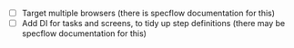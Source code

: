 - [ ] Target multiple browsers (there is specflow documentation for this)
- [ ] Add DI for tasks and screens, to tidy up step definitions (there may be specflow documentation for this)